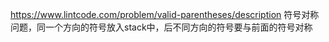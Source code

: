 https://www.lintcode.com/problem/valid-parentheses/description
符号对称问题，同一个方向的符号放入stack中，后不同方向的符号要与前面的符号对称
